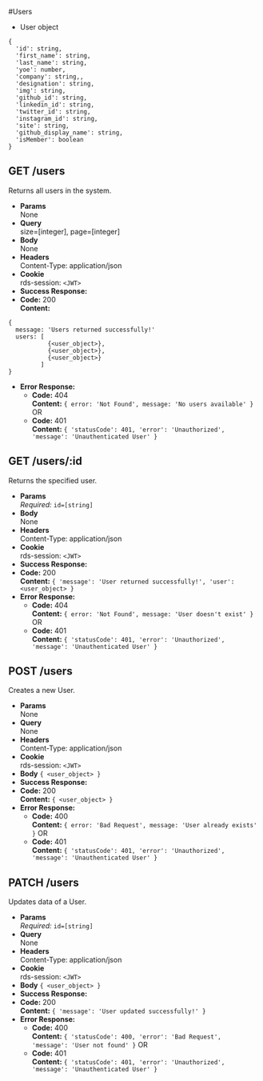 #Users

- User object

```
{
  'id': string,
  'first_name': string,
  'last_name': string,
  'yoe': number,
  'company': string,,
  'designation': string,
  'img': string,
  'github_id': string,
  'linkedin_id': string,
  'twitter_id': string,
  'instagram_id': string,
  'site': string,
  'github_display_name': string,
  'isMember': boolean
}
```

## **GET /users**

Returns all users in the system.

- **Params**  
  None
- **Query**  
  size=[integer], page=[integer]
- **Body**  
  None
- **Headers**  
  Content-Type: application/json
- **Cookie**  
  rds-session: `<JWT>`
- **Success Response:**
- **Code:** 200  
  **Content:**

```
{
  message: 'Users returned successfully!'
  users: [
           {<user_object>},
           {<user_object>},
           {<user_object>}
         ]
}
```

- **Error Response:**
  - **Code:** 404  
     **Content:** `{ error: 'Not Found', message: 'No users available' }`  
     OR
  - **Code:** 401  
    **Content:** `{ 'statusCode': 401, 'error': 'Unauthorized', 'message': 'Unauthenticated User' }`

## **GET /users/:id**

Returns the specified user.

- **Params**  
  _Required:_ `id=[string]`
- **Body**  
  None
- **Headers**  
  Content-Type: application/json
- **Cookie**  
  rds-session: `<JWT>`
- **Success Response:**
- **Code:** 200  
  **Content:** `{ 'message': 'User returned successfully!', 'user': <user_object> }`
- **Error Response:**
  - **Code:** 404  
     **Content:** `{ error: 'Not Found', message: 'User doesn't exist' }`  
     OR
  - **Code:** 401  
    **Content:** `{ 'statusCode': 401, 'error': 'Unauthorized', 'message': 'Unauthenticated User' }`

## **POST /users**

Creates a new User.

- **Params**  
  None
- **Query**  
  None
- **Headers**  
  Content-Type: application/json
- **Cookie**  
  rds-session: `<JWT>`
- **Body** `{ <user_object> }`
- **Success Response:**
- **Code:** 200  
  **Content:** `{ <user_object> }`
- **Error Response:**
  - **Code:** 400  
     **Content:** `{ error: 'Bad Request', message: 'User already exists' }`
    OR
  - **Code:** 401  
    **Content:** `{ 'statusCode': 401, 'error': 'Unauthorized', 'message': 'Unauthenticated User' }`

## **PATCH /users**

Updates data of a User.

- **Params**  
  _Required:_ `id=[string]`
- **Query**  
  None
- **Headers**  
  Content-Type: application/json
- **Cookie**  
  rds-session: `<JWT>`
- **Body** `{ <user_object> }`
- **Success Response:**
- **Code:** 200  
   **Content:** `{ 'message': 'User updated successfully!' }`
- **Error Response:**
  - **Code:** 400  
     **Content:** `{ 'statusCode': 400, 'error': 'Bad Request', 'message': 'User not found' }`
    OR
  - **Code:** 401  
    **Content:** `{ 'statusCode': 401, 'error': 'Unauthorized', 'message': 'Unauthenticated User' }`
